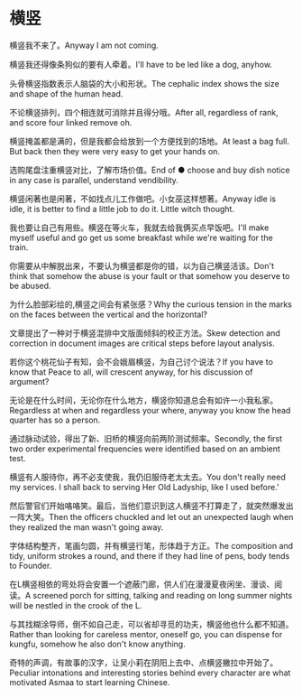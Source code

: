 # 横竖

<p><span class="chinese">横竖我不来了。</span><span class="english">Anyway I am not coming.</span></p>

<p><span class="chinese">横竖我还得像条狗似的要有人牵着。</span><span class="english">I'll have to be led like a dog, anyhow.</span></p>

<p><span class="chinese">头骨横竖指数表示人脑袋的大小和形状。</span><span class="english">The cephalic index shows the size and shape of the human head.</span></p>

<p><span class="chinese">不论横竖排列，四个相连就可消除并且得分哦。</span><span class="english">After all, regardless of rank, and score four linked remove oh.</span></p>

<p><span class="chinese">横竖掩盖都是满的，但是我都会给放到一个方便找到的场地。</span><span class="english">At least a bag full. But back then they were very easy to get your hands on.</span></p>

<p><span class="chinese">选购尾盘注重横竖对比，了解市场价值。</span><span class="english">End of ● choose and buy dish notice in any case is parallel, understand vendibility.</span></p>

<p><span class="chinese">横竖闲著也是闲著，不如找点儿工作做吧。小女巫这样想著。</span><span class="english">Anyway idle is idle, it is better to find a little job to do it. Little witch thought.</span></p>

<p><span class="chinese">我也要让自己有用些。横竖在等火车，我就去给我俩买点早饭吧。</span><span class="english">I'll make myself useful and go get us some breakfast while we're waiting for the train.</span></p>

<p><span class="chinese">你需要从中解脱出来，不要认为横竖都是你的错，以为自己横竖活该。</span><span class="english">Don't think that somehow the abuse is your fault or that somehow you deserve to be abused.</span></p>

<p><span class="chinese">为什么脸部彩绘的,横竖之间会有紧张感？</span><span class="english">Why the curious tension in the marks on the faces between the vertical and the horizontal?</span></p>

<p><span class="chinese">文章提出了一种对于横竖混排中文版面倾斜的校正方法。</span><span class="english">Skew detection and correction in document images are critical steps before layout analysis.</span></p>

<p><span class="chinese">若你这个桃花仙子有知，会不会娥眉横竖，为自己讨个说法？</span><span class="english">If you have to know that Peace to all, will crescent anyway, for his discussion of argument?</span></p>

<p><span class="chinese">无论是在什么时间，无论你在什么地方，横竖你知道总会有如许一小我私家。</span><span class="english">Regardless at when and regardless your where, anyway you know the head quarter has so a person.</span></p>

<p><span class="chinese">通过脉动试验，得出了新、旧桥的横竖向前两阶测试频率。</span><span class="english">Secondly, the first two order experimental frequencies were identified based on an ambient test.</span></p>

<p><span class="chinese">横竖有人服待你，再不必支使我，我仍旧服侍老太太去。</span><span class="english">You don't really need my services. I shall back to serving Her Old Ladyship, like I used before.'</span></p>

<p><span class="chinese">然后警官们开始咯咯笑。最后，当他们意识到这人横竖不打算走了，就突然爆发出一阵大笑。</span><span class="english">Then the officers chuckled and let out an unexpected laugh when they realized the man wasn't going away.</span></p>

<p><span class="chinese">字体结构整齐，笔画匀圆，并有横竖行笔，形体趋于方正。</span><span class="english">The composition and tidy, uniform strokes a round, and there if they had line of pens, body tends to Founder.</span></p>

<p><span class="chinese">在L横竖相依的弯处将会安置一个遮蔽门廊，供人们在漫漫夏夜闲坐、漫谈、阅读。</span><span class="english">A screened porch for sitting, talking and reading on long summer nights will be nestled in the crook of the L.</span></p>

<p><span class="chinese">与其找糊涂导师，倒不如自己走，可以省却寻觅的功夫，横竖他也什么都不知道。</span><span class="english">Rather than looking for careless mentor, oneself go, you can dispense for kungfu, somehow he also don't know anything.</span></p>

<p><span class="chinese">奇特的声调，有故事的汉字，让吴小莉在阴阳上去中、点横竖撇拉中开始了。</span><span class="english">Peculiar intonations and interesting stories behind every character are what motivated Asmaa to start learning Chinese.</span></p>

